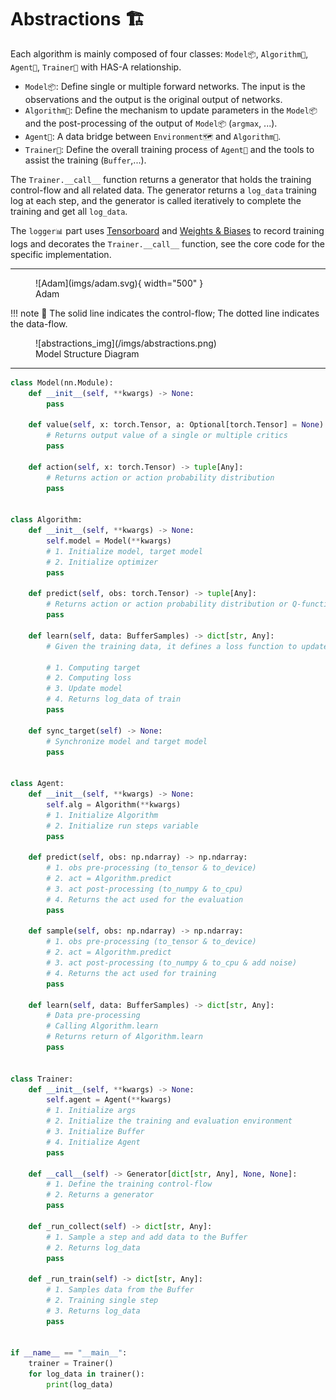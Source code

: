 # Abstractions 🏗

Each algorithm is mainly composed of four classes: `Model📦`, `Algorithm👣`, `Agent🤖`, `Trainer🔁` with HAS-A relationship.

- `Model📦`: Define single or multiple forward networks. The input is the observations and the output is the original output of networks.
- `Algorithm👣`: Define the mechanism to update parameters in the `Model📦` and the post-processing of the output of `Model📦` (`argmax`, ...).
- `Agent🤖`: A data bridge between `Environment🗺` and `Algorithm👣`.
- `Trainer🔁`: Define the overall training process of `Agent🤖` and the tools to assist the training (`Buffer`,...).

The `Trainer.__call__` function returns a generator that holds the training control-flow and all related data. The generator returns a `log_data` training log at each step, and the generator is called iteratively to complete the training and get all `log_data`.

The `logger📊` part uses [Tensorboard](https://www.tensorflow.org/tensorboard) and [Weights & Biases](https://wandb.ai/) to record training logs and decorates the `Trainer.__call__` function, see the core code for the specific implementation.

---

<figure markdown>
  ![Adam](imgs/adam.svg){ width="500" }
  <figcaption>Adam</figcaption>
</figure>

!!! note
    🧵 The solid line indicates the control-flow; The dotted line indicates the data-flow.

<figure markdown>
  ![abstractions_img](/imgs/abstractions.png)
  <figcaption>Model Structure Diagram</figcaption>
</figure>

---

```python title="abstractions.py"
class Model(nn.Module):
    def __init__(self, **kwargs) -> None:
        pass

    def value(self, x: torch.Tensor, a: Optional[torch.Tensor] = None) -> tuple[Any]:
        # Returns output value of a single or multiple critics
        pass

    def action(self, x: torch.Tensor) -> tuple[Any]:
        # Returns action or action probability distribution
        pass


class Algorithm:
    def __init__(self, **kwargs) -> None:
        self.model = Model(**kwargs)
        # 1. Initialize model, target model
        # 2. Initialize optimizer
        pass

    def predict(self, obs: torch.Tensor) -> tuple[Any]:
        # Returns action or action probability distribution or Q-function
        pass

    def learn(self, data: BufferSamples) -> dict[str, Any]:
        # Given the training data, it defines a loss function to update the parameters in the Model.

        # 1. Computing target
        # 2. Computing loss
        # 3. Update model
        # 4. Returns log_data of train
        pass

    def sync_target(self) -> None:
        # Synchronize model and target model
        pass


class Agent:
    def __init__(self, **kwargs) -> None:
        self.alg = Algorithm(**kwargs)
        # 1. Initialize Algorithm
        # 2. Initialize run steps variable
        pass

    def predict(self, obs: np.ndarray) -> np.ndarray:
        # 1. obs pre-processing (to_tensor & to_device)
        # 2. act = Algorithm.predict
        # 3. act post-processing (to_numpy & to_cpu)
        # 4. Returns the act used for the evaluation
        pass

    def sample(self, obs: np.ndarray) -> np.ndarray:
        # 1. obs pre-processing (to_tensor & to_device)
        # 2. act = Algorithm.predict
        # 3. act post-processing (to_numpy & to_cpu & add noise)
        # 4. Returns the act used for training
        pass

    def learn(self, data: BufferSamples) -> dict[str, Any]:
        # Data pre-processing
        # Calling Algorithm.learn
        # Returns return of Algorithm.learn
        pass


class Trainer:
    def __init__(self, **kwargs) -> None:
        self.agent = Agent(**kwargs)
        # 1. Initialize args
        # 2. Initialize the training and evaluation environment
        # 3. Initialize Buffer
        # 4. Initialize Agent
        pass

    def __call__(self) -> Generator[dict[str, Any], None, None]:
        # 1. Define the training control-flow
        # 2. Returns a generator
        pass

    def _run_collect(self) -> dict[str, Any]:
        # 1. Sample a step and add data to the Buffer
        # 2. Returns log_data
        pass

    def _run_train(self) -> dict[str, Any]:
        # 1. Samples data from the Buffer
        # 2. Training single step
        # 3. Returns log_data
        pass


if __name__ == "__main__":
    trainer = Trainer()
    for log_data in trainer():
        print(log_data)
```
